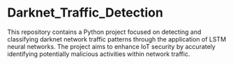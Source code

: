 # Darknet_Traffic_Detection
This repository contains a Python project focused on detecting and classifying darknet network traffic patterns through the application of LSTM neural networks. The project aims to enhance IoT security by accurately identifying potentially malicious activities within network traffic. 
